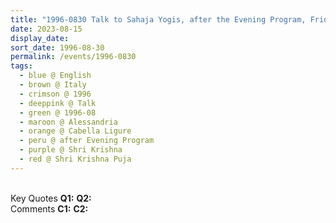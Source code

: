 ```yaml
---
title: "1996-0830 Talk to Sahaja Yogis, after the Evening Program, Friday before Śhrī Kṛiṣhṇa Pūjā, Hangar, Cabella Ligure, Alessandria, Italy"
date: 2023-08-15
display_date: 
sort_date: 1996-08-30
permalink: /events/1996-0830
tags:
  - blue @ English
  - brown @ Italy
  - crimson @ 1996
  - deeppink @ Talk
  - green @ 1996-08
  - maroon @ Alessandria
  - orange @ Cabella Ligure
  - peru @ after Evening Program
  - purple @ Shri Krishna
  - red @ Shri Krishna Puja
---
```


<br>

<wave-list>
  <list-title color="DarkSeaGreen" width="55">Key Quotes</list-title>
  <list-item color="BlanchedAlmond" width="280"><b>Q1:</b> <i></i></list-item>
  <list-item color="Lavender" width="280"><b>Q2:</b> <i></i></list-item>
</wave-list>

<br>

<wave-list>
  <list-title color="DarkSeaGreen" width="55">Comments</list-title>
  <list-item color="BlanchedAlmond" width="280"><b>C1:</b> <i></i></list-item>
  <list-item color="Lavender" width="280"><b>C2:</b> <i></i></list-item>
</wave-list>